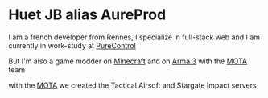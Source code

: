# Huet JB alias AureProd

I am a french developer from Rennes, 
I specialize in full-stack web and I am currently in work-study at [PureControl](https://www.purecontrol.com/)

But I'm also a game modder on [Minecraft](https://www.minecraft.net/fr-fr) and on [Arma 3](https://store.steampowered.com/app/107410/Arma_3/) with the [MOTA](https://discord.gg/Mp7jyD2MGR) team

with the [MOTA](https://discord.gg/Mp7jyD2MGR) we created the Tactical Airsoft and Stargate Impact servers
